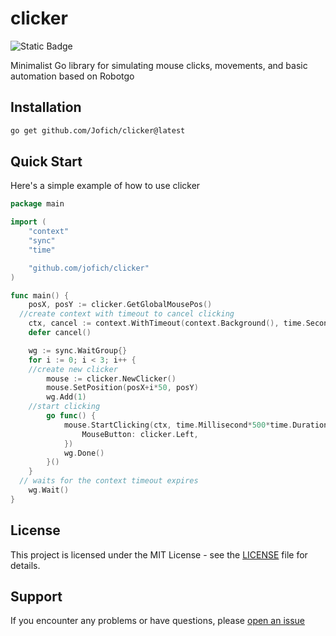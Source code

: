 # clicker
![Static Badge](https://img.shields.io/badge/license-MIT-blue)

Minimalist Go library for simulating mouse clicks, movements, and basic automation based on Robotgo

## Installation

```bash
go get github.com/Jofich/clicker@latest
```
## Quick Start

Here's a simple example of how to use clicker
```go
package main

import (
	"context"
	"sync"
	"time"

	"github.com/jofich/clicker"
)

func main() {
	posX, posY := clicker.GetGlobalMousePos()
  //create context with timeout to cancel clicking
	ctx, cancel := context.WithTimeout(context.Background(), time.Second*30)
	defer cancel()

	wg := sync.WaitGroup{}
	for i := 0; i < 3; i++ {
    //create new clicker
		mouse := clicker.NewClicker()
		mouse.SetPosition(posX+i*50, posY)
		wg.Add(1)
    //start clicking
		go func() {
			mouse.StartClicking(ctx, time.Millisecond*500*time.Duration(i+1), clicker.Args{
				MouseButton: clicker.Left,
			})
			wg.Done()
		}()
	}
  // waits for the context timeout expires
	wg.Wait()
}
```

## License

This project is licensed under the MIT License - see the [LICENSE](LICENSE) file for details.

## Support
If you encounter any problems or have questions, please [open an issue](https://github.com/jofich/clicker/issues/new)

